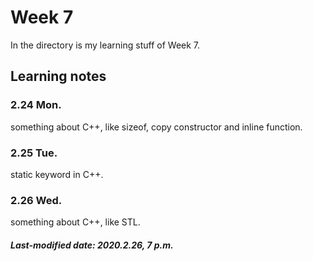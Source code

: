 # Week 7

In the directory is my learning stuff of Week 7.

## Learning notes

### 2.24 Mon.

something about C++, like sizeof, copy constructor and inline function.

### 2.25 Tue.

static keyword in C++.

### 2.26 Wed.

something about C++, like STL.

##### Last-modified date: 2020.2.26, 7 p.m.